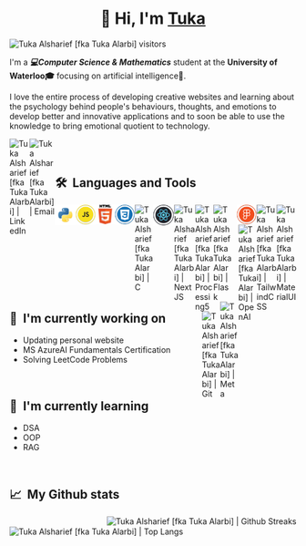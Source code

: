 <!-- [![Tuka Alsharief [fka Tuka Alarbi]](banner.png)](github.com/alartuka) -->

<!-- <p align="center"></p> -->
<h1 align="center">👋 Hi, I'm <a href="https://github.com/alartuka" target="_blank" rel="noreferrer">Tuka</a> </h1>
<!-- <h3 align="center">I'm a Student, Developer 💻, Photographer 📸, Designer 🎨, and Woman in STEM!</h3>  -->

<!-- [![Github](https://img.shields.io/github/followers/alartuka?label=Follow&style=social)](https://github.com/alartuka) -->
![Tuka Alsharief [fka Tuka Alarbi] visitors](https://visitor-badge.laobi.icu/badge?page_id=alartuka)

I'm a ***💻Computer Science & Mathematics*** student at the **University of Waterloo🎓** focusing on artificial intelligence🤖.

I love the entire process of developing creative websites and learning about the psychology behind people's behaviours, thoughts, and emotions to develop better and innovative applications and to soon be able to use the knowledge to bring emotional quotient to technology. 

<a alt="Tuka Alsharief [fka Tuka Alarbi] | LinkedIn" href="https://www.linkedin.com/in/tukaalarbi/">
         <img align="left" alt="Tuka Alsharief [fka Tuka Alarbi] | LinkedIn" width="35px" src="https://img.icons8.com/?size=100&id=13930&format=png&color=000000" /></a>&nbsp;

<a alt="Tuka Alsharief [fka Tuka Alarbi] | Email" href="mailto:talarbi@uwaterloo.ca?subject=Reaching out from Github">
         <img align="left" alt="Tuka Alsharief [fka Tuka Alarbi] | Email" width="45px" src="https://img.icons8.com/?size=512&id=OumT4lIcOllS&format=png" />
</a>
<br />
<br />

## 🛠️ &nbsp;Languages and Tools

<img align="left" alt="Tuka Alsharief [fka Tuka Alarbi] | Python" width="36px" src="https://raw.githubusercontent.com/github/explore/80688e429a7d4ef2fca1e82350fe8e3517d3494d/topics/python/python.png" />
<img align="left" alt="Tuka Alsharief [fka Tuka Alarbi] | Javascript Icon" width="35px" src="https://github.com/Pedro-Murilo/icons-for-readme/blob/main/.github/js-icon.svg" />
<img align="left" alt="Tuka Alsharief [fka Tuka Alarbi] | HTML5" width="34px" src="https://raw.githubusercontent.com/github/explore/80688e429a7d4ef2fca1e82350fe8e3517d3494d/topics/html/html.png" />
<img align="left" alt="Tuka Alsharief [fka Tuka Alarbi] | CSS3" width="35px" src="https://github.com/Pedro-Murilo/icons-for-readme/blob/main/.github/css-icon.svg" />
<img align="left" alt="Tuka Alsharief [fka Tuka Alarbi] | C" width="32px" src="https://cdn.jsdelivr.net/gh/devicons/devicon/icons/c/c-original.svg" />

<img align="left" alt="Tuka Alsharief [fka Tuka Alarbi] | ReactJS" width="37px" src="https://github.com/Pedro-Murilo/icons-for-readme/blob/main/.github/react-icon.svg" />
<img align="left" alt="Tuka Alsharief [fka Tuka Alarbi] | NextJS" width="37px" src="https://img.icons8.com/?size=100&id=MWiBjkuHeMVq&format=png&color=000000" />
<img align="left" alt="Tuka Alsharief [fka Tuka Alarbi] | Processing5" width="32px" src="https://cdn.jsdelivr.net/gh/devicons/devicon/icons/processing/processing-original.svg" />
<img align="left" alt="Tuka Alsharief [fka Tuka Alarbi] | Flask" width="32px" src="https://img.icons8.com/?size=100&id=ewGOClUtmFX4&format=png&color=000000" />

<img align="right" alt="Tuka Alsharief [fka Tuka Alarbi] | MaterialUI" width="35px" src="https://img.icons8.com/?size=100&id=gFw7X5Tbl3ss&format=png&color=000000" />
<img align="right" alt="Tuka Alsharief [fka Tuka Alarbi] | TailwindCSS" width="35px" src="https://img.icons8.com/?size=100&id=FnnFuAIw4e8j&format=png&color=000000" />
<img align="right" alt="Tuka Alsharief [fka Tuka Alarbi] | Figma" width="35px" src="https://github.com/Pedro-Murilo/icons-for-readme/blob/main/.github/figma-icon.svg" />

<img align="right" alt="Tuka Alsharief [fka Tuka Alarbi] | OpenAI" width="32px" src="https://img.icons8.com/?size=100&id=kTuxVYRKeKEY&format=png&color=000000" />
<img align="right" alt="Tuka Alsharief [fka Tuka Alarbi] | Meta" width="32px" src="https://img.icons8.com/?size=100&id=PvvcWRWxRKSR&format=png&color=000000" />

<img align="right" alt="Tuka Alsharief [fka Tuka Alarbi] | Git" width="32px" src="https://www.vectorlogo.zone/logos/git-scm/git-scm-icon.svg" />
<!-- <img align="left" alt="Tuka Alsharief [fka Tuka Alarbi] | VSCode" width="36px" src="https://github.com/Pedro-Murilo/icons-for-readme/blob/main/.github/vscode-icon.svg" />
-->

<br />
<br />

## 🔭&nbsp; I'm currently working on

- Updating personal website
- MS AzureAI Fundamentals Certification
- Solving LeetCode Problems
  
<br />

## 🌱 &nbsp;I'm currently learning

- DSA
- OOP
- RAG
  
<br />

## 📈 &nbsp;My Github stats
<!-- <img alt="Tuka Alsharief [fka Tuka Alarbi] | Github Stats" align="left" src="https://github-readme-stats.vercel.app/api?username=alartuka&show_icons=true&theme=algolia&hide_border=true" /> -->

<img alt="Tuka Alsharief [fka Tuka Alarbi] | Github Streaks" align="right" src="https://github-readme-streak-stats.herokuapp.com/?user=alartuka&theme=algolia&hide_border=true"/>
<img alt="Tuka Alsharief [fka Tuka Alarbi] | Top Langs" align="center" src="https://github-readme-stats.vercel.app/api/top-langs/?username=alartuka&theme=algolia&hide_border=true" />
<br />


<!-- ============================================================================================= -->
<!--
**alartuka/alartuka** is a ✨ _special_ ✨ repository because its `README.md` (this file) appears on your GitHub profile.

Here are some ideas to get you started:

- 🔭 I’m currently working on ...
- 🌱 I’m currently learning ...
- 👯 I’m looking to collaborate on ...
- 🤔 I’m looking for help with ...
- 💬 Ask me about ...
- 📫 How to reach me: ...
- 😄 Pronouns: ...
- ⚡ Fun fact: ...
-->

